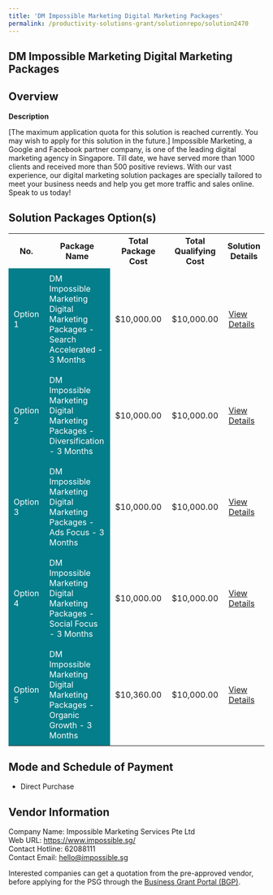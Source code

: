 ```yaml
---
title: 'DM Impossible Marketing Digital Marketing Packages'
permalink: /productivity-solutions-grant/solutionrepo/solution2470
---
```


## DM Impossible Marketing Digital Marketing Packages

## Overview

**Description**

[The maximum application quota for this solution is reached currently. You may wish to apply for this solution in the future.] Impossible Marketing, a Google and Facebook partner company, is one of the leading digital marketing agency in Singapore. Till date, we have served more than 1000 clients and received more than 500 positive reviews. With our vast experience, our digital marketing solution packages are specially tailored to meet your business needs and help you get more traffic and sales online. Speak to us today!

## Solution Packages Option(s)

<table>
<tr>
<th><b>No.</b></th>
<th><b>Package Name</b></th>
<th><b>Total Package Cost</b></th>
<th><b>Total Qualifying Cost</b></th>
<th><b>Solution Details</b></th>
</tr>
<tr>
<td style='padding: 10px; background-color: #037E8A; color: #FFFFFF;'>Option 1</td>
<td style='padding: 10px; background-color: #037E8A; color: #FFFFFF;'>DM Impossible Marketing Digital Marketing Packages - Search Accelerated - 3 Months</td>
<td style='padding: 10px;'>$10,000.00</td>
<td style='padding: 10px;'>$10,000.00</td>
<td style='padding: 10px;'><a href='https://www.gobusiness.gov.sg/images/psg/Desensitised_Impossible_Marketing_DM_Annex_3_CR_wef_25_Nov_2021_Part_12.pdf' target='_blank'>View Details</a></td>
</tr>
<tr>
<td style='padding: 10px; background-color: #037E8A; color: #FFFFFF;'>Option 2</td>
<td style='padding: 10px; background-color: #037E8A; color: #FFFFFF;'>DM Impossible Marketing Digital Marketing Packages - Diversification - 3 Months</td>
<td style='padding: 10px;'>$10,000.00</td>
<td style='padding: 10px;'>$10,000.00</td>
<td style='padding: 10px;'><a href='https://www.gobusiness.gov.sg/images/psg/Desensitised_Impossible_Marketing_DM_Annex_3_CR_wef_25_Nov_2021_Part_34.pdf' target='_blank'>View Details</a></td>
</tr>
<tr>
<td style='padding: 10px; background-color: #037E8A; color: #FFFFFF;'>Option 3</td>
<td style='padding: 10px; background-color: #037E8A; color: #FFFFFF;'>DM Impossible Marketing Digital Marketing Packages - Ads Focus - 3 Months</td>
<td style='padding: 10px;'>$10,000.00</td>
<td style='padding: 10px;'>$10,000.00</td>
<td style='padding: 10px;'><a href='https://www.gobusiness.gov.sg/images/psg/Desensitised_Impossible_Marketing_DM_Annex_3_CR_wef_25_Nov_2021_Part_56.pdf' target='_blank'>View Details</a></td>
</tr>
<tr>
<td style='padding: 10px; background-color: #037E8A; color: #FFFFFF;'>Option 4</td>
<td style='padding: 10px; background-color: #037E8A; color: #FFFFFF;'>DM Impossible Marketing Digital Marketing Packages - Social Focus - 3 Months</td>
<td style='padding: 10px;'>$10,000.00</td>
<td style='padding: 10px;'>$10,000.00</td>
<td style='padding: 10px;'><a href='https://www.gobusiness.gov.sg/images/psg/Desensitised_Impossible_Marketing_DM_Annex_3_CR_wef_25_Nov_2021_Part_78.pdf' target='_blank'>View Details</a></td>
</tr>
<tr>
<td style='padding: 10px; background-color: #037E8A; color: #FFFFFF;'>Option 5</td>
<td style='padding: 10px; background-color: #037E8A; color: #FFFFFF;'>DM Impossible Marketing Digital Marketing Packages - Organic Growth - 3 Months</td>
<td style='padding: 10px;'>$10,360.00</td>
<td style='padding: 10px;'>$10,000.00</td>
<td style='padding: 10px;'><a href='https://www.gobusiness.gov.sg/images/psg/Desensitised_Impossible_Marketing_DM_Annex_3_CR_wef_25_Nov_2021_Part_9.pdf' target='_blank'>View Details</a></td>
</tr>
</table>

## Mode and Schedule of Payment

 - Direct Purchase

## Vendor Information

 Company Name: Impossible Marketing Services Pte Ltd<br>Web URL: https://www.impossible.sg/ <br>Contact Hotline: 62088111 <br>Contact Email: hello@impossible.sg <br>

Interested companies can get a quotation from the pre-approved vendor, before applying for the PSG through the <a href='https://www.businessgrants.gov.sg/' target='_blank' rel='noopener'>Business Grant Portal (BGP)</a>.

<script src="/jquery/resize-tables.js"></script>
